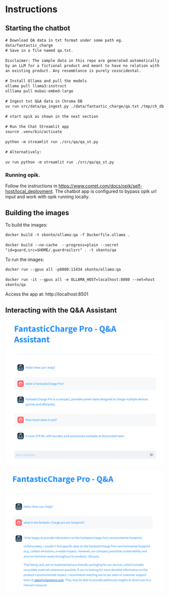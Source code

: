 
# Instructions

## Starting the chatbot

```
# Download QA data in txt format under some path eg. data/fantastic_charge
# Save in a file named qa.txt.

Disclaimer: The sample data in this repo are generated automatically by an LLM for a fictional product and meant to have no relation with an existing product. Any resemblance is purely coincidental.

# Install Ollama and pull the models
ollama pull llama3:instruct
olllama pull mxbai-embed-large

# Ingest txt Q&A data in Chroma DB
uv run src/data/qa_ingest.py ./data/fantastic_charge/qa.txt /tmp/ch_db

# start opik as shown in the next section

# Run the Chat Streamlit app
source .venv/bin/activate

python -m streamlit run ./src/qa/qa_st.py

# Alternatively:

uv run python -m streamlit run ./src/qa/qa_st.py
```

### Running opik.

Follow the instructions in https://www.comet.com/docs/opik/self-host/local_deployment.
The chatbot app is configured to bypass opik url input and work with opik running locally.


## Building the images

To build the images:

```
docker build -t skonto/ollama:qa -f Dockerfile.ollama .

docker build --no-cache  --progress=plain --secret "id=guard,src=$HOME/.guardrailsrc" . -t skonto/qa
```

To run the images:

```
docker run --gpus all -p8080:11434 skonto/ollama:qa

docker run -it --gpus all -e OLLAMA_HOST=localhost:8080 --net=host skonto/qa
```

Access the app at: http://localhost:8501

## Interacting with the Q&A Assistant

![ui](./ui.png)

![offtopic](./offtopic.png)


